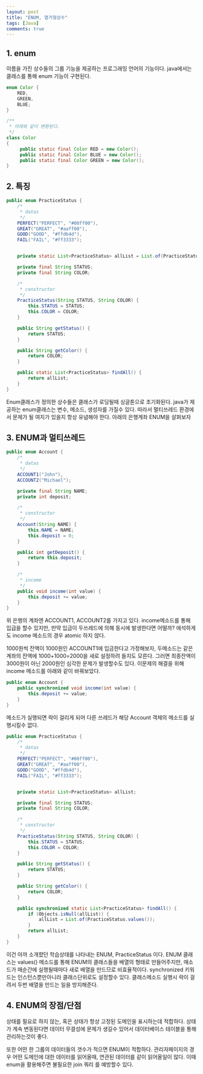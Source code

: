 ```yaml
---
layout: post
title: "ENUM, 열거형상수"
tags: [Java]
comments: true
---
```


## 1. enum
이름을 가진 상수들의 그룹 기능을 제공하는 프로그래밍 언어의 기능이다.
java에서는 클래스를 통해 enum 기능이 구현된다.

```java
enum Color {
    RED,
    GREEN,
    BLUE;
}

/**
 * 아래와 같이 변환된다.
 */
class Color
{
     public static final Color RED = new Color();
     public static final Color BLUE = new Color();
     public static final Color GREEN = new Color();
}
```

## 2. 특징
```java
public enum PracticeStatus {
    /*
     * datas
     */
    PERFECT("PERFECT", "#00ff00"),
    GREAT("GREAT", "#aaff00"),
    GOOD("GOOD", "#ffdb4d"),
    FAIL("FAIL", "#ff3333");


    private static List<PracticeStatus> allList = List.of(PracticeStatus.values());

    private final String STATUS;
    private final String COLOR;

    /*
     * constructor
     */
    PracticeStatus(String STATUS, String COLOR) {
        this.STATUS = STATUS;
        this.COLOR = COLOR;
    }

    public String getStatus() {
        return STATUS;
    }

    public String getColor() {
        return COLOR;
    }

    public static List<PracticeStatus> findAll() {
        return allList;
    }
}
```
Enum클래스가 정의한 상수들은 클래스가 로딩될때 싱글톤으로 초기화된다. java가 제공하는 enum클래스는
변수, 메소드, 생성자를 가질수 있다. 따라서 멀티쓰레드 환경에서 문제가 될 여지가 있을지 항상 유념해야 한다.
아래의 은행계좌 ENUM을 살펴보자

## 3. ENUM과 멀티쓰레드
```java
public enum Account {
    /*
     * datas
     */
    ACCOUNT1("John"),
    ACCOUNT2("Michael");

    private final String NAME;
    private int deposit;

    /*
     * constructor
     */
    Account(String NAME) {
        this.NAME = NAME;
        this.deposit = 0;
    }

    public int getDeposit() {
        return this.deposit;
    }

    /*
     * income
     */
    public void income(int value) {
        this.deposit += value;
    }
}
```
위 은행의 계좌엔 ACCOUNT1, ACCOUNT2를 가지고 있다. income메소드를 통해 입급을 할수 있지만, 
만약 입금이 두쓰레드에 의해 동시에 발생한다면 어떨까? 애석하게도 income 메소드의 경우 atomic 하지 않다.

1000원씩 잔액이 1000원인 ACCOUNT1에 입금한다고 가정해보자, 두메소드는 같은 계좌의 잔액에 1000+1000=2000을
새로 설정하려 들지도 모른다. 그러면 최종잔액이 3000원이 아닌 2000원인 심각한 문제가 발생할수도 있다.
이문제의 해결을 위해 income 메소드를 아래와 같이 바꿔보았다.

```java
public enum Account {
    public synchronized void income(int value) {
        this.deposit += value;
    }
}
```
메소드가 실행되면 락이 걸리게 되어 다른 쓰레드가 해당 Account 객체의 메소드를 실행시킬수 없다.

```java
public enum PracticeStatus {
    /*
     * datas
     */
    PERFECT("PERFECT", "#00ff00"),
    GREAT("GREAT", "#aaff00"),
    GOOD("GOOD", "#ffdb4d"),
    FAIL("FAIL", "#ff3333");


    private static List<PracticeStatus> allList;

    private final String STATUS;
    private final String COLOR;

    /*
     * constructor
     */
    PracticeStatus(String STATUS, String COLOR) {
        this.STATUS = STATUS;
        this.COLOR = COLOR;
    }

    public String getStatus() {
        return STATUS;
    }

    public String getColor() {
        return COLOR;
    }

    public synchronized static List<PracticeStatus> findAll() {
        if (Objects.isNull(allList)) {
            allList = List.of(PracticeStatus.values());
        }
        return allList;
    }
}
```
이건 아까 소개햤던 학습상태를 나타내는 ENUM, PracticeStatus 이다. ENUM 클래스는 values() 메소드를 통해
ENUM의 클래스들을 배열의 형태로 만들어주지만, 매소드가 매순간에 실행될때마다 새로 배열을 만드므로 비효율적이다.
synchronized 키워드는 인스턴스뿐만아니라 클래스단위로도 설정할수 있다. 클래스메소드 실행시 락이 걸려서 두번 배열을
만드는 일을 방지해준다.

## 4. ENUM의 장점/단점
상태를 필요로 하지 않는, 혹은 상태가 항상 고정된 도메인을 표시하는데 적합하다. 상태가 계속 변동된다면
데이터 무결성에 문제가 생길수 있어서 데이터베이스 테이블을 통해 관리하는것이 좋다. 

또한 어떤 한 그룹의 데이터들의 갯수가 적으면 ENUM이 적합하다. 관리자페이지의 경우 어떤 도메인에 대한
데이터를 읽어올때, 연관된 데이터를 같이 읽어올일이 많다. 이때 enum을 활용해주면 불필요한 join 쿼리
를 예방할수 있다.
